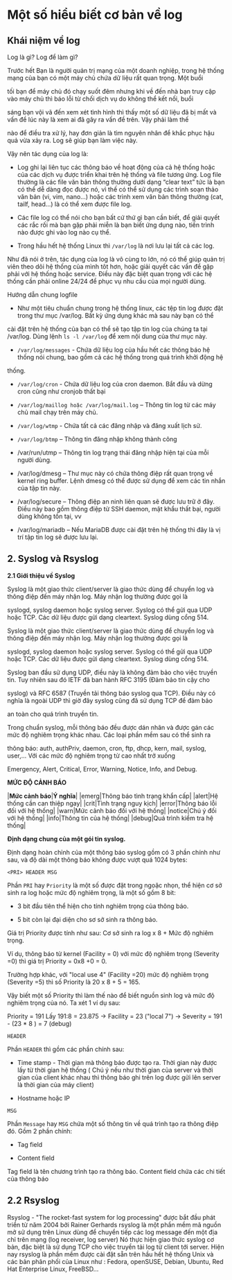 # **Một số hiểu biết cơ bản về log**

## **Khái niệm về log**

Log là gì? Log để làm gì?

Trước hết Bạn là người quản trị mạng của một doanh nghiệp, trong hệ thống mạng của bạn có một máy chủ chứa dữ liệu rất quan trọng. Một buổi

 tối bạn để máy chủ đó chạy suốt đêm nhưng khi về đến nhà bạn truy cập vào máy chủ thì báo lỗi từ chối dịch vụ do không thể kết nối, buổi 

 sáng bạn vội vã đến xem xét tình hình thì thấy một số dữ liệu đã bị mất và vấn đề lúc này là xem ai đã gây ra vấn đề trên. Vậy phải làm thế 

 nào để điều tra xử lý, hay đơn giản là tìm nguyên nhân để khắc phục hậu quả vừa xảy ra. Log sẽ giúp bạn làm việc này.


Vậy nên tác dụng của log là:

- Log ghi lại liên tục các thông báo về hoạt động của cả hệ thống hoặc của các dịch vụ được triển khai trên hệ thống và file tương ứng. Log file thường là các file văn bản thông thường dưới dạng “clear text” tức là bạn có thể dễ dàng đọc được nó, vì thế có thể sử dụng các trình soạn thảo văn bản (vi, vim, nano...) hoặc các trình xem văn bản thông thường (cat, tailf, head...) là có thể xem được file log.

- Các file log có thể nói cho bạn bất cứ thứ gì bạn cần biết, để giải quyết các rắc rối mà bạn gặp phải miễn là bạn biết ứng dụng nào, tiến trình nào được ghi vào log nào cụ thể.

- Trong hầu hết hệ thống Linux thì `/var/log` là nơi lưu lại tất cả các log.

Như đã nói ở trên, tác dụng của log là vô cùng to lớn, nó có thể giúp quản trị viên theo dõi hệ thống của mình tôt hơn, hoặc giải quyết các vấn đề gặp phải với hệ thống hoặc service. Điều này đặc biệt quan trọng với các hệ thống cần phải online 24/24 để phục vụ nhu cầu của mọi người dùng.

Hướng dẫn chung logfile

- Như một tiêu chuẩn chung trong hệ thống linux, các tệp tin log được đặt trong thư mục /var/log. Bất kỳ ứng dụng khác mà sau này bạn có thể

cài đặt trên hệ thống của bạn có thể sẽ tạo tập tin log của chúng ta tại /var/log. Dùng lệnh `ls -l /var/log` để xem nội dung của thư mục này.

- `/var/log/messages` - Chứa dữ liệu log của hầu hết các thông báo hệ thống nói chung, bao gồm cả các hệ thống trong quá trình khởi động hệ 

thống.

- `/var/log/cron` - Chứa dữ liệu log của cron daemon. Bắt đầu và dừng cron cũng như cronjob thất bại 

- `/var/log/maillog hoặc /var/log/mail.log` – Thông tin log từ các máy chủ mail chạy trên máy chủ.

- `/var/log/wtmp` - Chứa tất cả các đăng nhập và đăng xuất lịch sử.

- `/var/log/btmp` – Thông tin đăng nhập không thành công

- /var/run/utmp – Thông tin log trạng thái đăng nhập hiện tại của mỗi người dùng.

- /var/log/dmesg – Thư mục này có chứa thông điệp rất quan trọng về kernel ring buffer. Lệnh dmesg có thể được sử dụng để xem các tin nhắn của tập tin này.

- /var/log/secure – Thông điệp an ninh liên quan sẽ được lưu trữ ở đây. Điều này bao gồm thông điệp từ SSH daemon, mật khẩu thất bại, người dùng không tồn tại, vv

- /var/log/mariadb – Nếu MariaDB được cài đặt trên hệ thống thì đây là vị trí tập tin log sẽ được lưu lại.



## **2. Syslog và Rsyslog**

**2.1 Giới thiệu về Syslog**

Syslog là một giao thức client/server là giao thức dùng để chuyển log và thông điệp đến máy nhận log. Máy nhận log thường được gọi là

syslogd, syslog daemon hoặc syslog server. Syslog có thể gửi qua UDP hoặc TCP. Các dữ liệu được gửi dạng cleartext. Syslog dùng cổng 514.


Syslog là một giao thức client/server là giao thức dùng để chuyển log và thông điệp đến máy nhận log. Máy nhận log thường được gọi là

syslogd, syslog daemon hoặc syslog server. Syslog có thể gửi qua UDP hoặc TCP. Các dữ liệu được gửi dạng cleartext. Syslog dùng cổng 514.


Syslog ban đầu sử dụng UDP, điều này là không đảm bảo cho việc truyền tin. Tuy nhiên sau đó IETF đã ban hành RFC 3195 (Đảm bảo tin cậy cho 

syslog) và RFC 6587 (Truyền tải thông báo syslog qua TCP). Điều này có nghĩa là ngoài UDP thì giờ đây syslog cũng đã sử dụng TCP để đảm bảo 

an toàn cho quá trình truyền tin.


Trong chuẩn syslog, mỗi thông báo đều được dán nhãn và được gán các mức độ nghiêm trọng khác nhau. Các loại phần mềm sau có thể sinh ra 

thông báo: auth, authPriv, daemon, cron, ftp, dhcp, kern, mail, syslog, user,... Với các mức độ nghiêm trọng từ cao nhất trở xuống 

Emergency, Alert, Critical, Error, Warning, Notice, Info, and Debug.

**MỨC ĐỘ CẢNH BÁO**

|**Mức cảnh báo**|**Ý nghĩa**|
|emerg|Thông báo tình trạng khẩn cấp|
|alert|Hệ thống cần can thiệp ngay|
|crit|Tình trạng nguy kịch|
|error|Thông báo lỗi đối với hệ thống|
|warn|Mức cảnh báo đối với hệ thống|
|notice|Chú ý đối với hệ thống|
|info|Thông tin của hệ thống|
|debug|Quá trình kiểm tra hệ thống|

**Định dạng chung của một gói tin syslog.**

Định dạng hoàn chỉnh của một thông báo syslog gồm có 3 phần chính như sau, và độ dài một thông báo không được vượt quá 1024 bytes:

```
<PRI> HEADER MSG
```

Phần `PRI` hay `Priority` là một số được đặt trong ngoặc nhọn, thể hiện cơ sở sinh ra log hoặc mức độ nghiêm trọng, là một số gồm 8 bit:

- 3 bit đầu tiên thể hiện cho tính nghiêm trọng của thông báo.

- 5 bit còn lại đại diện cho sơ sở sinh ra thông báo.

Giá trị Priority được tính như sau: Cơ sở sinh ra log x 8 + Mức độ nghiêm trọng.

Ví dụ, thông báo từ kernel (Facility = 0) với mức độ nghiêm trọng (Severity =0) thì giá trị Priority = 0x8 +0 = 0.

Trường hợp khác, với "local use 4" (Facility =20) mức độ nghiêm trọng (Severity =5) thì số Priority là 20 x 8 + 5 = 165.

Vậy biết một số Priority thì làm thế nào để biết nguồn sinh log và mức độ nghiêm trọng của nó. Ta xét 1 ví dụ sau:

Priority = 191 Lấy 191:8 = 23.875 -> Facility = 23 ("local 7") -> Severity = 191 - (23 * 8 ) = 7 (debug)

`HEADER`

Phần `HEADER` thì gồm các phần chính sau:

- Time stamp - Thời gian mà thông báo được tạo ra. Thời gian này được lấy từ thời gian hệ thống ( Chú ý nếu như thời gian của server và thời gian của client khác nhau thì thông báo ghi trên log được gửi lên server là thời gian của máy client)

- Hostname hoặc IP

`MSG`

Phần `Message` hay `MSG` chứa một số thông tin về quá trình tạo ra thông điệp đó. Gồm 2 phần chính:

- Tag field

- Content field

Tag field là tên chương trình tạo ra thông báo. Content field chứa các chi tiết của thông báo

## **2.2 Rsyslog**

Rsyslog - "The rocket-fast system for log processing" được bắt đầu phát triển từ năm 2004 bởi Rainer Gerhards rsyslog là một phần mềm mã nguồn mở sử dụng trên Linux dùng để chuyển tiếp các log message đến một địa chỉ trên mạng (log receiver, log server) Nó thực hiện giao thức syslog cơ bản, đặc biệt là sử dụng TCP cho việc truyền tải log từ client tới server. Hiện nay rsyslog là phần mềm được cài đặt sẵn trên hầu hết hệ thống Unix và các bản phân phối của Linux như : Fedora, openSUSE, Debian, Ubuntu, Red Hat Enterprise Linux, FreeBSD…






